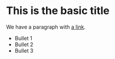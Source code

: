 # This is the basic title

We have a paragraph with [a link](https://talkpython.fm).

* Bullet 1
* Bullet 2
* Bullet 3

